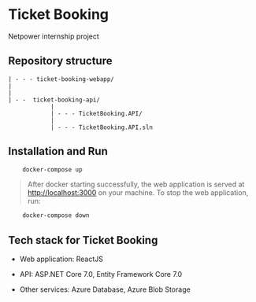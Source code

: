 # Ticket Booking
Netpower internship project

## Repository structure
```
| - - - ticket-booking-webapp/
|
|
| - -  ticket-booking-api/
			|
			| - - - TicketBooking.API/
			|
			| - - - TicketBooking.API.sln
```

## Installation and Run
```bash
	docker-compose up
```
> After docker starting successfully, the web application is served at <http://localhost:3000> on your machine. To stop the web application, run:
```bash
	docker-compose down
```

## Tech stack for Ticket Booking

- Web application: ReactJS

- API: ASP.NET Core 7.0, Entity Framework Core 7.0

- Other services: Azure Database, Azure Blob Storage